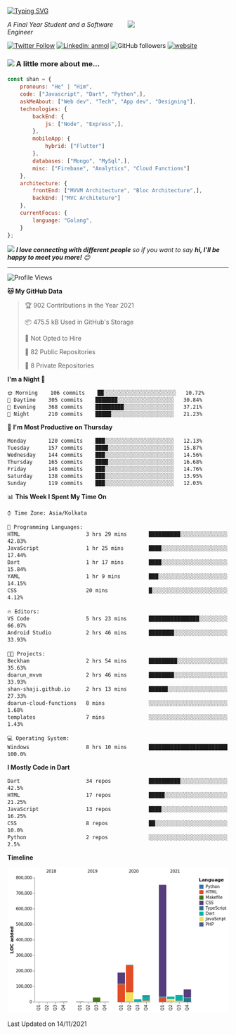 <!-- <h2>नमस्ते (Namaste)🙏🏻, I'm Shan Shaji! <img src="https://media.giphy.com/media/12oufCB0MyZ1Go/giphy.gif" width="50"></h2> -->
[![Typing SVG](https://readme-typing-svg.herokuapp.com?lines=Hey%2C+I'm+Shan;I+am+a+Full+Stack+Developer)](https://git.io/typing-svg)

<img align='right' src="https://media.giphy.com/media/M9gbBd9nbDrOTu1Mqx/giphy.gif" width="230">
<p><em>A Final Year Student and a Software Engineer</em></p>

[![Twitter Follow](https://img.shields.io/twitter/follow/shan__shaji?style=flat)](https://twitter.com/intent/follow?screen_name=shan__shaji)
[![Linkedin: anmol](https://img.shields.io/badge/shan-shaji?style=flat-square&logo=Linkedin&logoColor=white&link=https://www.linkedin.com/in/shan-shaji/)](https://www.linkedin.com/in/shan-shaji/)
![GitHub followers](https://img.shields.io/github/followers/shan-shaji?label=Follow&style=social)
[![website](https://img.shields.io/badge/Website-46a2f1.svg?&style=flat-square&logo=Google-Chrome&logoColor=white&link=http://shan-shaji.github.io/)](http://shan-shaji.github.io/)



### <img src="https://media.giphy.com/media/VgCDAzcKvsR6OM0uWg/giphy.gif" width="50"> A little more about me...  

```javascript
const shan = {
    pronouns: "He" | "Him",
    code: ["Javascript", "Dart", "Python",],
    askMeAbout: ["Web dev", "Tech", "App dev", "Designing"],
    technologies: {
        backEnd: {
            js: ["Node", "Express",],
        },
        mobileApp: {
            hybrid: ["Flutter"]
        },
        databases: ["Mongo", "MySql",],
        misc: ["Firebase", "Analytics", "Cloud Functions"]
    },
    architecture: {
        frontEnd: ["MVVM Architecture", "Bloc Architecture",],
        backEnd: ["MVC Architeture"]
    },
    currentFocus: {
        language: "Golang",
    }
};
```

<img src="https://media.giphy.com/media/LnQjpWaON8nhr21vNW/giphy.gif" width="60"> <em><b>I love connecting with different people</b> so if you want to say <b>hi, I'll be happy to meet you more!</b> 😊</em>

---
<!--START_SECTION:waka-->
![Profile Views](http://img.shields.io/badge/Profile%20Views-2-blue)

**🐱 My GitHub Data** 

> 🏆 902 Contributions in the Year 2021
 > 
> 📦 475.5 kB Used in GitHub's Storage 
 > 
> 🚫 Not Opted to Hire
 > 
> 📜 82 Public Repositories 
 > 
> 🔑 8 Private Repositories  
 > 
**I'm a Night 🦉** 

```text
🌞 Morning    106 commits    ██░░░░░░░░░░░░░░░░░░░░░░░   10.72% 
🌆 Daytime    305 commits    ███████░░░░░░░░░░░░░░░░░░   30.84% 
🌃 Evening    368 commits    █████████░░░░░░░░░░░░░░░░   37.21% 
🌙 Night      210 commits    █████░░░░░░░░░░░░░░░░░░░░   21.23%

```
📅 **I'm Most Productive on Thursday** 

```text
Monday       120 commits    ███░░░░░░░░░░░░░░░░░░░░░░   12.13% 
Tuesday      157 commits    ████░░░░░░░░░░░░░░░░░░░░░   15.87% 
Wednesday    144 commits    ███░░░░░░░░░░░░░░░░░░░░░░   14.56% 
Thursday     165 commits    ████░░░░░░░░░░░░░░░░░░░░░   16.68% 
Friday       146 commits    ███░░░░░░░░░░░░░░░░░░░░░░   14.76% 
Saturday     138 commits    ███░░░░░░░░░░░░░░░░░░░░░░   13.95% 
Sunday       119 commits    ███░░░░░░░░░░░░░░░░░░░░░░   12.03%

```


📊 **This Week I Spent My Time On** 

```text
⌚︎ Time Zone: Asia/Kolkata

💬 Programming Languages: 
HTML                     3 hrs 29 mins       ██████████░░░░░░░░░░░░░░░   42.83% 
JavaScript               1 hr 25 mins        ████░░░░░░░░░░░░░░░░░░░░░   17.44% 
Dart                     1 hr 17 mins        ████░░░░░░░░░░░░░░░░░░░░░   15.84% 
YAML                     1 hr 9 mins         ███░░░░░░░░░░░░░░░░░░░░░░   14.15% 
CSS                      20 mins             █░░░░░░░░░░░░░░░░░░░░░░░░   4.12%

🔥 Editors: 
VS Code                  5 hrs 23 mins       ████████████████░░░░░░░░░   66.07% 
Android Studio           2 hrs 46 mins       ████████░░░░░░░░░░░░░░░░░   33.93%

🐱‍💻 Projects: 
Beckham                  2 hrs 54 mins       █████████░░░░░░░░░░░░░░░░   35.63% 
doarun_mvvm              2 hrs 46 mins       ████████░░░░░░░░░░░░░░░░░   33.93% 
shan-shaji.github.io     2 hrs 13 mins       ██████░░░░░░░░░░░░░░░░░░░   27.33% 
doarun-cloud-functions   8 mins              ░░░░░░░░░░░░░░░░░░░░░░░░░   1.68% 
templates                7 mins              ░░░░░░░░░░░░░░░░░░░░░░░░░   1.43%

💻 Operating System: 
Windows                  8 hrs 10 mins       █████████████████████████   100.0%

```

**I Mostly Code in Dart** 

```text
Dart                     34 repos            ██████████░░░░░░░░░░░░░░░   42.5% 
HTML                     17 repos            █████░░░░░░░░░░░░░░░░░░░░   21.25% 
JavaScript               13 repos            ████░░░░░░░░░░░░░░░░░░░░░   16.25% 
CSS                      8 repos             ██░░░░░░░░░░░░░░░░░░░░░░░   10.0% 
Python                   2 repos             ░░░░░░░░░░░░░░░░░░░░░░░░░   2.5%

```


**Timeline**

![Chart not found](https://raw.githubusercontent.com/shan-shaji/shan-shaji/master/charts/bar_graph.png) 


 Last Updated on 14/11/2021
<!--END_SECTION:waka-->

